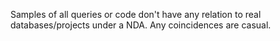 Samples of all queries or code don't have any relation to real databases/projects under a NDA. Any coincidences are casual.
